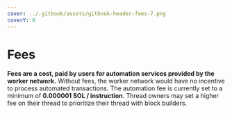 ```yaml
---
cover: ../.gitbook/assets/gitbook-header-fees-7.png
coverY: 0
---
```


# Fees

**Fees are a cost, paid by users for automation services provided by the worker network.** Without fees, the worker network would have no incentive to process automated transactions. The automation fee is currently set to a minimum of **0.000001 SOL / instruction**. Thread owners may set a higher fee on their thread to prioritize their thread with block builders.&#x20;
